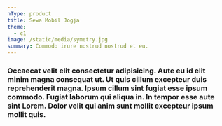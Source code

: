 ```yaml
---
nType: product
title: Sewa Mobil Jogja
theme:
  - c1
image: /static/media/symetry.jpg
summary: Commodo irure nostrud nostrud et eu.
---
```

### Occaecat velit elit consectetur adipisicing. Aute eu id elit minim magna consequat ut. Ut quis cillum excepteur duis reprehenderit magna. Ipsum cillum sint fugiat esse ipsum commodo. Fugiat laborum qui aliqua in. In tempor esse aute sint Lorem. Dolor velit qui anim sunt mollit excepteur ipsum mollit quis.

